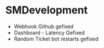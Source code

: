 # SMDevelopment  


- Webhook Github gefixed
- Dashboard - Latency Gefixed
- Random Ticket bot restarts gefixed
